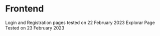 # Frontend
Login and Registration pages tested on 22 February 2023
Explorar Page Tested on 23 February 2023























